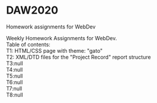 # DAW2020
Homework assignments for WebDev

Weekly Homework Assignments for WebDev.</br>
Table of contents: </br>
T1: HTML/CSS page with theme: "gato" </br>
T2: XML/DTD files for the "Project Record" report structure </br>
T3:null</br>
T4:null</br>
T5:null</br>
T6:null</br>
T7:null</br>
T8:null</br>
